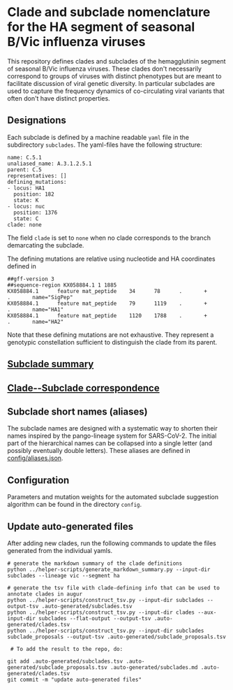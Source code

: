 # Clade and subclade nomenclature for the HA segment of seasonal B/Vic influenza viruses

This repository defines clades and subclades of the hemagglutinin segment of seasonal B/Vic influenza viruses.
These clades don't necessarily correspond to groups of viruses with distinct phenotypes but are meant to facilitate discussion of viral genetic diversity.
In particular subclades are used to capture the frequency dynamics of co-circulating viral variants that often don't have distinct properties.


## Designations

Each subclade is defined by a machine readable `yaml` file in the subdirectory `subclades`.
The yaml-files have the following structure:
```
name: C.5.1
unaliased_name: A.3.1.2.5.1
parent: C.5
representatives: []
defining_mutations:
- locus: HA1
  position: 182
  state: K
- locus: nuc
  position: 1376
  state: C
clade: none
```
The field `clade` is set to `none` when no clade corresponds to the branch demarcating the subclade.

The defining mutations are relative using nucleotide and HA coordinates defined in
```
##gff-version 3
##sequence-region KX058884.1 1 1885
KX058884.1      feature mat_peptide    34      78      .       +       .       name="SigPep"
KX058884.1      feature mat_peptide    79      1119    .       +       .       name="HA1"
KX058884.1      feature mat_peptide    1120    1788    .       +       .       name="HA2"
```
Note that these defining mutations are not exhaustive. They represent a genotypic constellation sufficient to distinguish the clade from its parent.

## [Subclade summary](.auto-generated/subclades.md)

## [Clade--Subclade correspondence](.auto-generated/subclades.md#clade----subclade-correspondence)

## Subclade short names (aliases)
The subclade names are designed with a systematic way to shorten their names inspired by the pango-lineage system for SARS-CoV-2.
The initial part of the hierarchical names can be collapsed into a single letter (and possibly eventually double letters).
These aliases are defined in [config/aliases.json](config/aliases.json).


## Configuration
Parameters and mutation weights for the automated subclade suggestion algorithm can be found in the directory `config`.

## Update auto-generated files
After adding new clades, run the following commands to update the files generated from the individual yamls.
```
# generate the markdown summary of the clade definitions
python ../helper-scripts/generate_markdown_summary.py --input-dir subclades --lineage vic --segment ha

# generate the tsv file with clade-defining info that can be used to annotate clades in augur
python ../helper-scripts/construct_tsv.py --input-dir subclades --output-tsv .auto-generated/subclades.tsv
python ../helper-scripts/construct_tsv.py --input-dir clades --aux-input-dir subclades --flat-output --output-tsv .auto-generated/clades.tsv
python ../helper-scripts/construct_tsv.py --input-dir subclades subclade_proposals --output-tsv .auto-generated/subclade_proposals.tsv

 # To add the result to the repo, do:

git add .auto-generated/subclades.tsv .auto-generated/subclade_proposals.tsv .auto-generated/subclades.md .auto-generated/clades.tsv
git commit -m "update auto-generated files"
```

